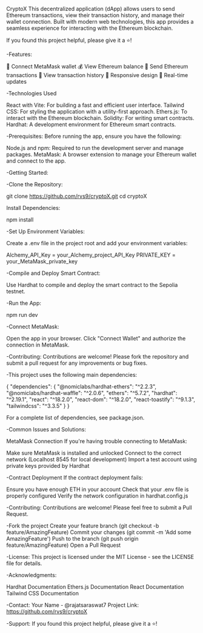 CryptoX
This decentralized application (dApp) allows users to send Ethereum transactions, view their transaction history, and manage their wallet connection. Built with modern web technologies, this app provides a seamless experience for interacting with the Ethereum blockchain.

If you found this project helpful, please give it a ⭐️!

-Features:

🔐 Connect MetaMask wallet
💰 View Ethereum balance
💸 Send Ethereum transactions
📜 View transaction history
📱 Responsive design
🔄 Real-time updates

-Technologies Used

React with Vite: For building a fast and efficient user interface.
Tailwind CSS: For styling the application with a utility-first approach.
Ethers.js: To interact with the Ethereum blockchain.
Solidity: For writing smart contracts.
Hardhat: A development environment for Ethereum smart contracts.

-Prerequisites:
Before running the app, ensure you have the following:

Node.js and npm: Required to run the development server and manage packages.
MetaMask: A browser extension to manage your Ethereum wallet and connect to the app.


-Getting Started:

-Clone the Repository:

git clone https://github.com/rvs9/cryptoX.git
cd cryptoX

Install Dependencies:

npm install

-Set Up Environment Variables:

Create a .env file in the project root and add your environment variables:

Alchemy_API_Key = your_Alchemy_project_API_Key
PRIVATE_KEY = your_MetaMask_private_key

-Compile and Deploy Smart Contract:

Use Hardhat to compile and deploy the smart contract to the Sepolia testnet.

-Run the App:

npm run dev

-Connect MetaMask:

Open the app in your browser.
Click "Connect Wallet" and authorize the connection in MetaMask.

-Contributing:
Contributions are welcome! Please fork the repository and submit a pull request for any improvements or bug fixes.

-This project uses the following main dependencies:

{
  "dependencies": {
    "@nomiclabs/hardhat-ethers": "^2.2.3",
    "@nomiclabs/hardhat-waffle": "^2.0.6",
    "ethers": "^5.7.2",
    "hardhat": "^2.19.1",
    "react": "^18.2.0",
    "react-dom": "^18.2.0",
    "react-toastify": "^9.1.3",
    "tailwindcss": "^3.3.5"
  }
}

For a complete list of dependencies, see package.json.

-Common Issues and Solutions:

MetaMask Connection
If you're having trouble connecting to MetaMask:

Make sure MetaMask is installed and unlocked
Connect to the correct network (Localhost 8545 for local development)
Import a test account using private keys provided by Hardhat

-Contract Deployment
If the contract deployment fails:

Ensure you have enough ETH in your account
Check that your .env file is properly configured
Verify the network configuration in hardhat.config.js

-Contributing:
Contributions are welcome! Please feel free to submit a Pull Request.

-Fork the project
Create your feature branch (git checkout -b feature/AmazingFeature)
Commit your changes (git commit -m 'Add some AmazingFeature')
Push to the branch (git push origin feature/AmazingFeature)
Open a Pull Request

-License:
This project is licensed under the MIT License - see the LICENSE file for details.

-Acknowledgments:

Hardhat Documentation
Ethers.js Documentation
React Documentation
Tailwind CSS Documentation

-Contact:
Your Name - @rajatsaraswat7
Project Link: https://github.com/rvs9/cryptoX

-Support:
If you found this project helpful, please give it a ⭐️!
